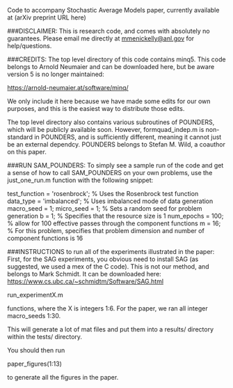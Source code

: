 Code to accompany Stochastic Average Models paper, currently available at (arXiv preprint URL here)

###DISCLAIMER: 
This is research code, and comes with absolutely no guarantees. Please email me directly at mmenickelly@anl.gov for help/questions. 

###CREDITS: 
The top level directory of this code contains minq5. This code belongs to Arnold Neumaier and can be downloaded here, but be aware version 5 is no longer maintained:

https://arnold-neumaier.at/software/minq/ 

We only include it here because we have made some edits for our own purposes, and this is the easiest way to distribute those edits. 

The top level directory also contains various subroutines of POUNDERS, which will be publicly available soon. However, formquad_indep.m is non-standard in POUNDERS, and is sufficiently different, meaning it cannot just be an external dependcy. POUNDERS belongs to Stefan M. Wild, a coauthor on this paper. 

###RUN SAM_POUNDERS: 
To simply see a sample run of the code and get a sense of how to call SAM_POUNDERS on your own problems, use the just_one_run.m function with the following snippet:

test_function = 'rosenbrock'; % Uses the Rosenbrock test function
data_type = 'imbalanced'; % Uses imbalanced mode of data generation
macro_seed = 1; micro_seed = 1; % Sets a random seed for problem generation
b = 1; % Specifies that the resource size is 1
num_epochs = 100; % allow for 100 effective passes through the component functions
m = 16; % For this problem, specifies that problem dimension and number of component functions is 16

###INSTRUCTIONS to run all of the experiments illustrated in the paper:
First, for the SAG experiments, you obvious need to install SAG (as suggested, we used a mex of the C code).
This is not our method, and belongs to Mark Schmidt. It can be downloaded here:
https://www.cs.ubc.ca/~schmidtm/Software/SAG.html

run_experimentX.m 

functions, where the X is integers 1:6.
For the paper, we ran all integer macro_seeds 1:30. 

This will generate a lot of mat files and put them into a results/ directory within the tests/ directory. 

You should then run

paper_figures(1:13)

to generate all the figures in the paper. 



 
